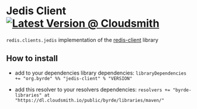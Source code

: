 # Jedis Client [![Latest Version @ Cloudsmith](https://api-prd.cloudsmith.io/badges/version/byrde/libraries/maven/jedis-client_2.13/latest/x/?render=true)](https://cloudsmith.io/~byrde/repos/libraries/packages/detail/maven/jedis-client_2.13/latest/)

`redis.clients.jedis` implementation of the [redis-client](https://github.com/Byrde/commons/tree/master/redis-client) library

## How to install

* add to your dependencies library dependencies:
```libraryDependencies += "org.byrde" %% "jedis-client" % "VERSION"```

* add this resolver to your resolvers dependencies:
```resolvers += "byrde-libraries" at "https://dl.cloudsmith.io/public/byrde/libraries/maven/"```
